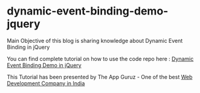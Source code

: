 # dynamic-event-binding-demo-jquery

Main Objective of this blog is sharing knowledge about Dynamic Event Binding in jQuery

You can find complete tutorial on how to use the code repo here : [Dynamic Event Binding Demo in jQuery](http://www.theappguruz.com/blog/dynamic-event-binding-demo-jquery)

This Tutorial has been presented by The App Guruz - One of the best [Web Development Company in India](http://www.theappguruz.com/web-design/)
